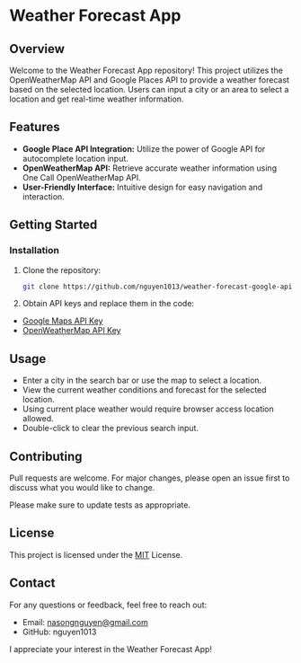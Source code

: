 # Weather Forecast App

## Overview
Welcome to the Weather Forecast App repository! This project utilizes the OpenWeatherMap API and Google Places API to provide a weather forecast based on the selected location. Users can input a city or an area to select a location and get real-time weather information.

## Features
- **Google Place API Integration:** Utilize the power of Google API for autocomplete location input.
- **OpenWeatherMap API:** Retrieve accurate weather information using One Call OpenWeatherMap API.
- **User-Friendly Interface:** Intuitive design for easy navigation and interaction.

## Getting Started
### Installation

1. Clone the repository:

   ```bash
   git clone https://github.com/nguyen1013/weather-forecast-google-api.git

2. Obtain API keys and replace them in the code:

- [Google Maps API Key](https://developers.google.com/maps/documentation/places/web-service/overview?hl=en/)
- [OpenWeatherMap API Key](https://openweathermap.org/api/one-call-3/)

## Usage

- Enter a city in the search bar or use the map to select a location.
- View the current weather conditions and forecast for the selected location.
- Using current place weather would require browser access location allowed.
- Double-click to clear the previous search input.

## Contributing

Pull requests are welcome. For major changes, please open an issue first to discuss what you would like to change.

Please make sure to update tests as appropriate.

## License
This project is licensed under the 
[MIT](https://choosealicense.com/licenses/mit/) License. 

## Contact
For any questions or feedback, feel free to reach out:

- Email: nasongnguyen@gmail.com
- GitHub: nguyen1013

I appreciate your interest in the Weather Forecast App!
